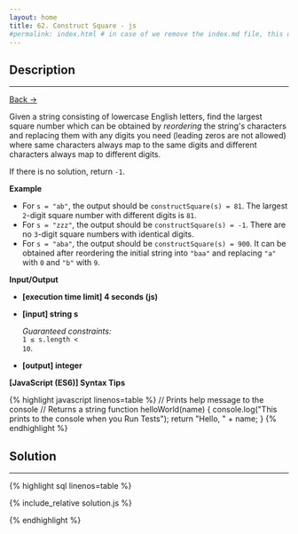 ```yaml
---
layout: home
title: 62. Construct Square - js
#permalink: index.html # in case of we remove the index.md file, this doc will be the index page
---
```


<div class="row">
<div class="columnStmt" markdown="1">

## Description

---

[Back -> ](../README.md)

Given a string consisting of lowercase English letters, find the largest square number which can be obtained by _reordering_ the string's characters and replacing them with any digits you need (leading zeros are not allowed) where same characters always map to the same digits and different characters always map to different digits.

If there is no solution, return <code>-1</code>.

**Example**

- For <code>s = "ab"</code>, the output should be
  <code>constructSquare(s) = 81</code>.
  The largest <code>2</code>-digit square number with different digits is <code>81</code>.
- For <code>s = "zzz"</code>, the output should be
  <code>constructSquare(s) = -1</code>.
  There are no <code>3</code>-digit square numbers with identical digits.
- For <code>s = "aba"</code>, the output should be
  <code>constructSquare(s) = 900</code>.
  It can be obtained after reordering the initial string into <code>"baa"</code> and replacing <code>"a"</code> with <code>0</code> and <code>"b"</code> with <code>9</code>.

**Input/Output**

- **[execution time limit] 4 seconds (js)**

- **[input] string s**

  _Guaranteed constraints:_<br>
  <code>1 ≤ s.length < 10</code>.

- **[output] integer**

**[JavaScript (ES6)] Syntax Tips**

{% highlight javascript linenos=table %}
// Prints help message to the console
// Returns a string
function helloWorld(name) {
console.log("This prints to the console when you Run Tests");
return "Hello, " + name;
}
{% endhighlight %}

</div>
<div class="columnSol" markdown="1">

## Solution

---

{% highlight sql linenos=table %}

{% include_relative solution.js %}

{% endhighlight %}

</div>
</div>
